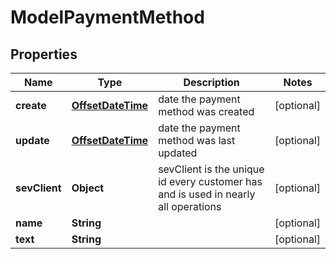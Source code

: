 # ModelPaymentMethod

## Properties
Name | Type | Description | Notes
------------ | ------------- | ------------- | -------------
**create** | [**OffsetDateTime**](OffsetDateTime.md) | date the payment method was created |  [optional]
**update** | [**OffsetDateTime**](OffsetDateTime.md) | date the payment method was last updated |  [optional]
**sevClient** | **Object** | sevClient is the unique id every customer has and is used in nearly all operations |  [optional]
**name** | **String** |  |  [optional]
**text** | **String** |  |  [optional]
